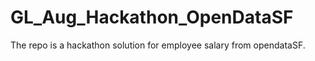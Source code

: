 # GL_Aug_Hackathon_OpenDataSF
The repo is a hackathon solution for employee salary from opendataSF. 
